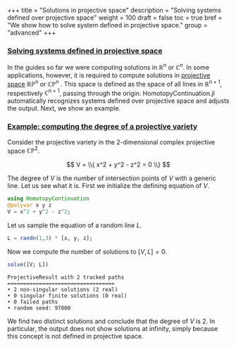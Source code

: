 +++
title = "Solutions in projective space"
description = "Solving systems defined over projective space"
weight = 100
draft = false
toc = true
bref = "We show how to solve system defined in projective space."
group = "advanced"
+++




<h3 class="section-head" id="intro1"><a href="#intro1">Solving systems defined in projective space</a></h3>


In the guides so far we were computing solutions in $\mathbb{R}^n$ or $\mathbb{C}^n$. In some applications, however, it is required to compute solutions in [projective space](https://en.wikipedia.org/wiki/Projective_space) $\mathbb{RP}^n$ or $\mathbb{CP}^n$ . This space is defined as the space of all lines in $\mathbb{R}^{n+1}$, respectively $\mathbb{C}^{n+1}$, passing through the origin. HomotopyContinuation.jl automatically recognizes systems defined over projective space and adjusts the output. Next, we show an example.


<h3 class="section-head" id="h-degree"><a href="#h-degree">Example: computing the degree of a projective variety</a></h3>


Consider the projective variety in the 2-dimensional complex projective space $\mathbb{CP}^2$.


$$
V = \\{ x^2 + y^2 - z^2 = 0 \\}
$$


The degree of $V$ is the number of intersection points of $V$ with a generic line. Let us see what it is. First we initialize the defining equation of $V$.


```julia
using HomotopyContinuation
@polyvar x y z
V = x^2 + y^2 - z^2;
```


Let us sample the equation of a random line $L$.


```julia
L = randn(1,3) * [x, y, z];
```


Now we compute the number of solutions to $[V, L]=0$.


```julia
solve([V; L])
```

```
ProjectiveResult with 2 tracked paths
==================================
• 2 non-singular solutions (2 real)
• 0 singular finite solutions (0 real)
• 0 failed paths
• random seed: 97800
```


We find two distinct solutions and conclude that the degree of $V$ is 2. In particular, the output does not show solutions at infinity, simply because this concept is not defined in projective space.
